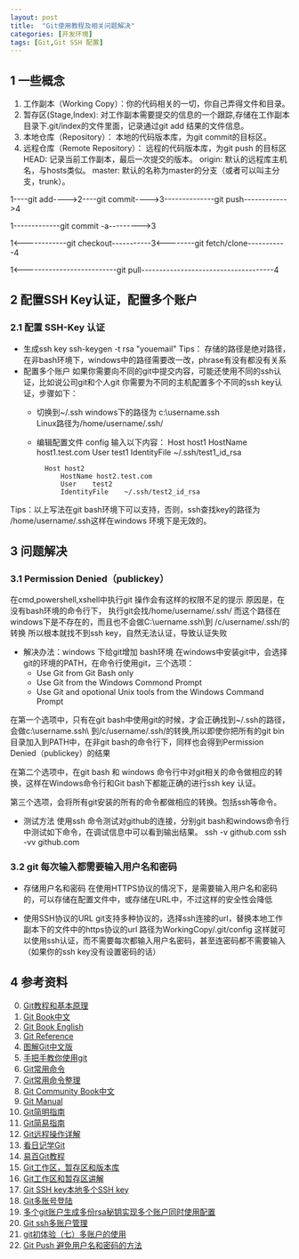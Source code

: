 ```yaml
---
layout: post
title:  "Git使用教程及相关问题解决"
categories: [开发环境]
tags: [Git,Git SSH 配置]
---
```

## 1 一些概念
1. 工作副本（Working Copy）：你的代码相关的一切，你自己弄得文件和目录。
2. 暂存区(Stage,Index): 对工作副本需要提交的信息的一个跟踪,存储在工作副本目录下.git/index的文件里面，记录通过git add 结果的文件信息。
3. 本地仓库（Repository）： 本地的代码版本库，为git commit的目标区。
4. 远程仓库（Remote Repository）： 远程的代码版本库，为git push 的目标区
HEAD: 记录当前工作副本，最后一次提交的版本。
origin: 默认的远程库主机名，与hosts类似。
master: 默认的名称为master的分支（或者可以叫主分支，trunk）。

1----git add---->2----git commit---->3--------------git push------------>4

1-------------git commit -a--------->3

1<------------git checkout-----------3<--------git fetch/clone-----------4

1<--------------------------git pull-------------------------------------4


## 2 配置SSH Key认证，配置多个账户

### 2.1 配置 SSH-Key 认证
+ 生成ssh key
		ssh-keygen -t rsa "youemail"
Tips： 存储的路径是绝对路径，在非bash环境下，windows中的路径需要改一改，phrase有没有都没有关系
+ 配置多个账户
如果你需要向不同的git中提交内容，可能还使用不同的ssh认证，比如说公司git和个人git
你需要为不同的主机配置多个不同的ssh key认证，步骤如下：
	+ 切换到~/.ssh
	  windows下的路径为 c:\username\.ssh\
	  Linux路径为/home/username/.ssh/
	+ 编辑配置文件 config
	  输入以下内容：
			Host host1
				HostName host1.test.com
				User	test1
				IdentityFile	~/.ssh/test1_id_rsa
		
			Host host2
				HostName host2.test.com
				User	test2
				IdentityFile	~/.ssh/test2_id_rsa

Tips：以上写法在git bash环境下可以支持，否则，ssh查找key的路径为 /home/username/.ssh这样在windows 环境下是无效的。		

## 3 问题解决

### 3.1 Permission Denied（publickey）

在cmd,powershell,xshell中执行git 操作会有这样的权限不足的提示
原因是，在没有bash环境的命令行下， 执行git会找/home/username/.ssh/
而这个路径在windows下是不存在的，而且也不会做C:\uername\.ssh\到 /c/username/.ssh/的转换
所以根本就找不到ssh key，自然无法认证，导致认证失败
+ 解决办法：windows 下给git增加 bash环境
在windows中安装git中，会选择git的环境的PATH，在命令行使用git，三个选项：
	+ Use Git from Git Bash only
	+ Use Git from the Windows Commond Prompt
	+ Use Git and opotional Unix tools from the Windows Command Prompt

在第一个选项中，只有在git bash中使用git的时候，才会正确找到~/.ssh的路径，会做c:\username\.ssh\ 到/c/username/.ssh/的转换,所以即使你把所有的git bin目录加入到PATH中，在非git bash的命令行下，同样也会得到Permission Denied（publickey）的结果

在第二个选项中，在git bash 和 windows 命令行中对git相关的命令做相应的转换，这样在Windows命令行和Git bash下都能正确的进行ssh key 认证。

第三个选项，会将所有git安装的所有的命令都做相应的转换。包括ssh等命令。

+ 测试方法
使用ssh 命令测试对github的连接，分别git bash和windows命令行中测试如下命令，在调试信息中可以看到输出结果。
		ssh -v github.com
		ssh -vv github.com 


### 3.2 git 每次输入都需要输入用户名和密码

+ 存储用户名和密码
在使用HTTPS协议的情况下，是需要输入用户名和密码的，可以存储在配置文件中，或存储在URL中，不过这样的安全性会降低

+ 使用SSH协议的URL
git支持多种协议的，选择ssh连接的url，替换本地工作副本下的文件中的https协议的url
路径为WorkingCopy/.git/config
这样就可以使用ssh认证，而不需要每次都输入用户名密码，甚至连密码都不需要输入（如果你的ssh key没有设置密码的话）



## 4 参考资料
0. [Git教程和基本原理][-1]
0. [Git Book中文][0]
1. [Git Book English][1]
2. [Git Reference][2]
3. [图解Git中文版][3]
4. [手把手教你使用git][4]
5. [Git常用命令][5]
6. [Git常用命令整理][20]
6. [Git Community Book中文][6]
7. [Git Manual][21]
7. [Git简明指南][7]
8. [Git简易指南][8]
9. [Git远程操作详解][9]
10. [看日记学Git][10]
11. [易百Git教程][11]
12. [Git工作区，暂存区和版本库][12]
13. [Git工作区和暂存区讲解][13]
13. [Git SSH key本地多个SSH key][14]
14. [Git多账号登陆][15]
15. [多个git账户生成多份rsa秘钥实现多个账户同时使用配置][16]
16. [Git ssh多账户管理][17]
15. [git初体验（七）多账户的使用][18]
16. [Git Push 避免用户名和密码的方法][19]

[-1]: http://blog.csdn.net/wengpingbo/article/details/8985132 "Git教程和基本原理"
[0]: http://git-scm.com/book/zh/v1 "Git Book中文"
[1]: http://git-scm.com/book/en/v2 "Git Book English"
[2]: http://git-scm.com/docs "Git Reference"
[3]: http://marklodato.github.io/visual-git-guide/index-zh-cn.html "图解Git中文版"
[4]: http://blog.jobbole.com/78960/ "手把手教你使用git"
[5]: http://hi.baidu.com/sunboy_2050/item/ffab7396672895d11a49dfcc "Git常用命令"
[6]: http://gitbook.liuhui998.com/index.html "Git Community Book中文"
[7]: http://rogerdudler.github.io/git-guide/index.zh.html "Git简明指南"
[8]: http://www.bootcss.com/p/git-guide/ "Git简易指南"
[9]: http://www.yiibai.com/git/git_remote_operate.html "Git远程操作详解"
[10]: http://openresearch.baidu.com/u/cms/www/201307/29103412wjds.pdf;jsessionid=41340BF003A9913F52A69DC09FDED58A "看日记学Git"
[11]: http://www.yiibai.com/git/ "易百Git教程"
[12]: http://www.worldhello.net/2010/11/30/2166.html "Git工作区，暂存区和版本库"
[13]: http://www.121ask.com/thread-5627-1.html "Git工作区和暂存区讲解"
[14]: http://riny.net/2014/git-ssh-key/ "Git SSH key本地多个SSH key"
[15]: http://www.2cto.com/os/201402/281792.html "Git多账号登陆"
[16]: http://www.111cn.net/sys/linux/71236.htm "多个git账户生成多份rsa秘钥实现多个账户同时使用配置"
[17]: http://my.oschina.net/meilihao/blog/157716 "Git ssh多账户管理"
[18]: http://www.cnblogs.com/BeginMan/p/3548139.html "git初体验（七）多账户的使用"
[19]: http://www.cnblogs.com/ballwql/archive/2013/12/06/3462104.html "Git Push 避免用户名和密码的方法"
[20]: http://justcoding.iteye.com/blog/1830388 "Git常用命令整理"
[21]: https://www.kernel.org/pub/software/scm/git/docs/ "Git Manual"